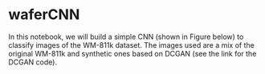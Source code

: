 # waferCNN
In this notebook, we will build a simple CNN (shown in Figure below) to classify images of the WM-811k dataset. The images used are a mix of the original WM-811k and synthetic ones based on DCGAN (see the link for the DCGAN code).

